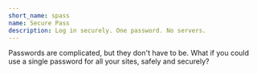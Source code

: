 ```yaml
---
short_name: spass
name: Secure Pass
description: Log in securely. One password. No servers.
---
```

Passwords are complicated, but they don't have to be. What if you could use a single password for all your sites, safely and securely?
